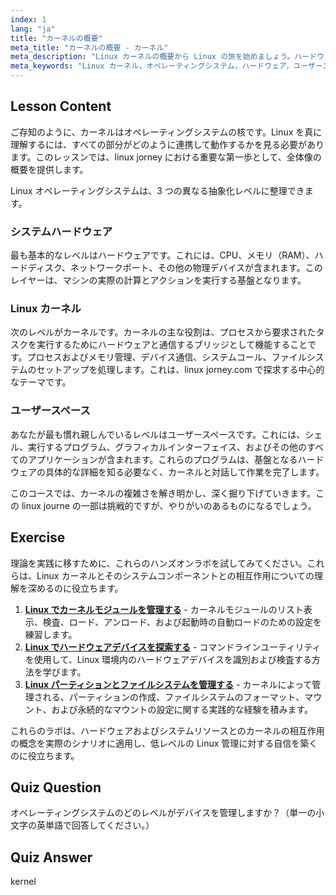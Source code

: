 ```yaml
---
index: 1
lang: "ja"
title: "カーネルの概要"
meta_title: "カーネルの概要 - カーネル"
meta_description: "Linux カーネルの概要から Linux の旅を始めましょう。ハードウェアとユーザースペースの管理におけるその中核的な役割を理解することは、linuxjourney.com における基本的な概念です。"
meta_keywords: "Linux カーネル，オペレーティングシステム，ハードウェア，ユーザースペース，linuxjourney, linuxjourney.com, linuxjourney.com, linux ジャーニー, カーネル概要"
---
```


## Lesson Content

ご存知のように、カーネルはオペレーティングシステムの核です。Linux を真に理解するには、すべての部分がどのように連携して動作するかを見る必要があります。このレッスンでは、linux jorney における重要な第一歩として、全体像の概要を提供します。

Linux オペレーティングシステムは、3 つの異なる抽象化レベルに整理できます。

### システムハードウェア

最も基本的なレベルはハードウェアです。これには、CPU、メモリ（RAM）、ハードディスク、ネットワークポート、その他の物理デバイスが含まれます。このレイヤーは、マシンの実際の計算とアクションを実行する基盤となります。

### Linux カーネル

次のレベルがカーネルです。カーネルの主な役割は、プロセスから要求されたタスクを実行するためにハードウェアと通信するブリッジとして機能することです。プロセスおよびメモリ管理、デバイス通信、システムコール、ファイルシステムのセットアップを処理します。これは、linux jorney.com で探求する中心的なテーマです。

### ユーザースペース

あなたが最も慣れ親しんでいるレベルはユーザースペースです。これには、シェル、実行するプログラム、グラフィカルインターフェイス、およびその他のすべてのアプリケーションが含まれます。これらのプログラムは、基盤となるハードウェアの具体的な詳細を知る必要なく、カーネルと対話して作業を完了します。

このコースでは、カーネルの複雑さを解き明かし、深く掘り下げていきます。この linux journe の一部は挑戦的ですが、やりがいのあるものになるでしょう。

## Exercise

理論を実践に移すために、これらのハンズオンラボを試してみてください。これらは、Linux カーネルとそのシステムコンポーネントとの相互作用についての理解を深めるのに役立ちます。

1.  **[Linux でカーネルモジュールを管理する](https://labex.io/ja/labs/comptia-manage-kernel-modules-in-linux-590865)** - カーネルモジュールのリスト表示、検査、ロード、アンロード、および起動時の自動ロードのための設定を練習します。
2.  **[Linux でハードウェアデバイスを探索する](https://labex.io/ja/labs/comptia-explore-hardware-devices-in-linux-590861)** - コマンドラインユーティリティを使用して、Linux 環境内のハードウェアデバイスを識別および検査する方法を学びます。
3.  **[Linux パーティションとファイルシステムを管理する](https://labex.io/ja/labs/comptia-manage-linux-partitions-and-filesystems-590845)** - カーネルによって管理される、パーティションの作成、ファイルシステムのフォーマット、マウント、および永続的なマウントの設定に関する実践的な経験を積みます。

これらのラボは、ハードウェアおよびシステムリソースとのカーネルの相互作用の概念を実際のシナリオに適用し、低レベルの Linux 管理に対する自信を築くのに役立ちます。

## Quiz Question

オペレーティングシステムのどのレベルがデバイスを管理しますか？（単一の小文字の英単語で回答してください。）

## Quiz Answer

kernel
